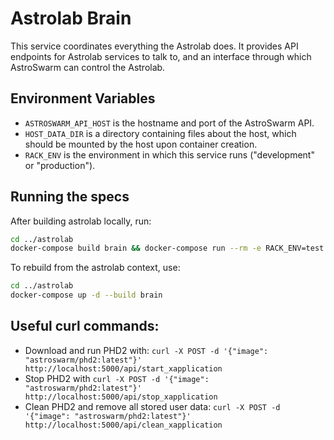 # Astrolab Brain

This service coordinates everything the Astrolab does. It provides API endpoints for Astrolab services to talk to, and an interface through which AstroSwarm can control the Astrolab.

## Environment Variables

* `ASTROSWARM_API_HOST` is the hostname and port of the AstroSwarm API.
* `HOST_DATA_DIR` is a directory containing files about the host, which should be mounted by the host upon container creation.
* `RACK_ENV` is the environment in which this service runs ("development" or "production").

## Running the specs

After building astrolab locally, run:

```bash
cd ../astrolab
docker-compose build brain && docker-compose run --rm -e RACK_ENV=test brain rbenv exec bundle exec rspec spec
```

To rebuild from the astrolab context, use:

```bash
cd ../astrolab
docker-compose up -d --build brain
```

## Useful curl commands:

* Download and run PHD2 with: `curl -X POST -d '{"image": "astroswarm/phd2:latest"}' http://localhost:5000/api/start_xapplication`
* Stop PHD2 with `curl -X POST -d '{"image": "astroswarm/phd2:latest"}' http://localhost:5000/api/stop_xapplication`
* Clean PHD2 and remove all stored user data: `curl -X POST -d '{"image": "astroswarm/phd2:latest"}' http://localhost:5000/api/clean_xapplication` 